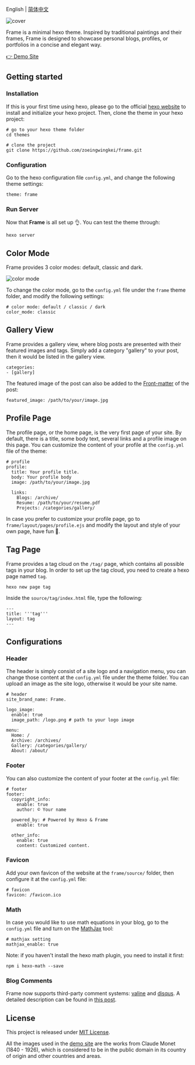 English | [简体中文](README-CN.md)

![cover](https://clio-space-1300725494.cos.ap-guangzhou.myqcloud.com/frame/featured_img/hexo_cover.jpg)

Frame is a minimal hexo theme. Inspired by traditional paintings and their frames, Frame is designed to showcase personal blogs, profiles, or portfolios in a concise and elegant way.

[👉 Demo Site](https://frame.zhangyongqi.com/)

## Getting started

### Installation

If this is your first time using hexo, please go to the official [hexo website](https://hexo.io/) to install and initialize your hexo project. Then, clone the theme in your hexo project:


```
# go to your hexo theme folder
cd themes

# clone the project
git clone https://github.com/zoeingwingkei/frame.git
```

### Configuration

Go to the hexo configuration file `config.yml`, and change the following theme settings:

```
theme: frame
```

### Run Server

Now that **Frame** is all set up 👌. You can test the theme through:

```
hexo server
```

## Color Mode

Frame provides 3 color modes: default, classic and dark.

![color mode](https://clio-space-1300725494.cos.ap-guangzhou.myqcloud.com/frame/featured_img/color_mode.jpg)

To change the color mode, go to the `config.yml` file under the `frame` theme folder, and modify the following settings:

```
# color mode: default / classic / dark
color_mode: classic
```

## Gallery View

Frame provides a gallery view, where blog posts are presented with their featured images and tags. Simply add a category "gallery" to your post, then it would be listed in the gallery view.

```
categories:
- [gallery]
```

The featured image of the post can also be added to the [Front-matter](https://hexo.io/docs/front-matter) of the post:

```
featured_image: /path/to/your/image.jpg 
```

## Profile Page

The profile page, or the home page, is the very first page of your site. By default, there is a title, some body text, several links and a profile image on this page. You can customize the content of your profile at the `config.yml` file of the theme:

```
# profile
profile:
  title: Your profile title.
  body: Your profile body
  image: /path/to/your/image.jpg 

  links:
  	Blogs: /archive/
  	Resume: /path/to/your/resume.pdf
  	Projects: /categories/gallery/
```

In case you prefer to customize your profile page, go to `frame/layout/pages/profile.ejs` and modify the layout and style of your own page, have fun 🙌.

## Tag Page

Frame provides a tag cloud on the `/tag/` page, which contains all possible tags in your blog. In order to set up the tag cloud, you need to create a hexo page named `tag`. 

```
hexo new page tag
```

Inside the `source/tag/index.html` file, type the following:

```
---
title: '''tag'''
layout: tag
---
```

## Configurations

### Header

The header is simply consist of a site logo and a navigation menu, you can change those content at the `config.yml` file under the theme folder. You can upload an image as the site logo, otherwise it would be your site name.

```
# header
site_brand_name: Frame.

logo_image:
  enable: true
  image_path: /logo.png # path to your logo image

menu:
  Home: /
  Archive: /archives/
  Gallery: /categories/gallery/
  About: /about/
```

### Footer

You can also customize the content of your footer at the `config.yml` file:

```
# footer
footer:
  copyright_info:
    enable: true
    author: © Your name

  powered_by: # Powered by Hexo & Frame
    enable: true

  other_info:
    enable: true
    content: Customized content.
```

### Favicon

Add your own favicon of the website at the `frame/source/` folder, then configure it at the `config.yml` file:

```
# favicon
favicon: /favicon.ico
```

### Math

In case you would like to use math equations in your blog, go to the `config.yml` file and turn on the [MathJax](*https://github.com/hexojs/hexo-math*) tool:

```
# mathjax setting
mathjax_enable: true
```

Note: if you haven't install the hexo math plugin, you need to install it first:

```
npm i hexo-math --save
```

### Blog Comments

Frame now supports third-party comment systems: [valine](https://valine.js.org/) and [disqus](https://disqus.com/). A detailed description can be found in [this post](https://frame.zhangyongqi.com/2021/11/11/comment/).

## License

This project is released under [MIT License](https://opensource.org/licenses/MIT).

All the images used in the [demo site](https://frame.zhangyongqi.com) are the works from Claude Monet (1840 - 1926), which is considered to be in the public domain in its country of origin and other countries and areas.


